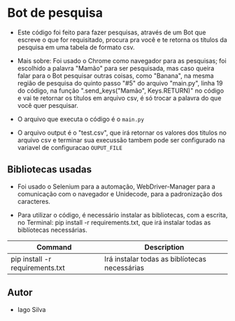 # Bot de pesquisa

- Este código foi feito para fazer pesquisas, através de um
Bot que escreve o que for requisitado, procura pra você e te retorna os títulos da pesquisa em uma tabela de formato csv.

- Mais sobre: Foi usado o Chrome como navegador para as pesquisas; foi escolhido a palavra "Mamão" para ser pesquisada, mas caso queira falar para o Bot pesquisar outras coisas, como "Banana", na mesma região de pesquisa do quinto passo "#5" do arquivo "main.py", linha 19 do código, na função ".send_keys("Mamão", Keys.RETURN)" no código e vai te retornar os títulos em arquivo csv, é só trocar a palavra do que você quer pesquisar.

- O arquivo que executa o código é o `main.py`

- O arquivo output é o "test.csv", que irá retornar os valores dos titulos no arquivo csv e terminar sua execussão tambem pode ser configurado na variavel de configuracao `OUPUT_FILE`

## Bibliotecas usadas

- Foi usado o Selenium para a automação, WebDriver-Manager para a comunicação com o navegador e Unidecode, para a padronização dos caracteres.

- Para utilizar o código, é necessário instalar as bibliotecas, com a escrita, no Terminal: pip install -r requirements.txt, que irá instalar todas as biblíotecas necessárias.

| Command | Description |
| --- | --- |
| pip install -r requirements.txt | Irá instalar todas as biblíotecas necessárias |

## Autor

- Iago Silva